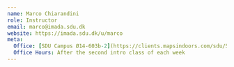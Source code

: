 ```yaml
---
name: Marco Chiarandini
role: Instructor
email: marco@imada.sdu.dk
website: https://imada.sdu.dk/u/marco
meta:
  Office: [SDU Campus Ø14-603b-2](https://clients.mapsindoors.com/sdu/573f26e4bc1f571b08094312/details/563cb9ab423b7d0540c9a911)
  Office Hours: After the second intro class of each week 
---
```


<!-- [Schedule an appointment](#){: .btn .btn-outline } -->

